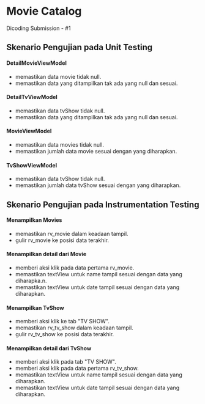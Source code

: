 # Movie Catalog

Dicoding Submission - #1 

## Skenario Pengujian pada Unit Testing

#### DetailMovieViewModel
- memastikan data movie tidak null.
- memastikan data yang ditampilkan tak ada yang null dan sesuai.

#### DetailTvViewModel
- memastikan data tvShow tidak null.
- memastikan data yang ditampilkan tak ada yang null dan sesuai.

#### MovieViewModel
- memastikan data movies tidak null.
- memastikan jumlah data movie sesuai dengan yang diharapkan.

#### TvShowViewModel
- memastikan data tvShow tidak null.
- memastikan jumlah data tvShow sesuai dengan yang diharapkan.

## Skenario Pengujian pada Instrumentation Testing

#### Menampilkan Movies
- memastikan rv_movie dalam keadaan tampil.
- gulir rv_movie ke posisi data terakhir.

#### Menampilkan detail dari Movie
- memberi aksi klik pada data pertama rv_movie.
- memastikan textView untuk name tampil sesuai dengan data yang diharapka.n.
- memastikan textView untuk date tampil sesuai dengan data yang diharapkan.

#### Menampilkan TvShow
- memberi aksi klik ke tab "TV SHOW".
- memastikan rv_tv_show dalam keadaan tampil.
- gulir rv_tv_show ke posisi data terakhir.

#### Menampilkan detail dari TvShow
- memberi aksi klik pada tab "TV SHOW".
- memberi aksi klik pada data pertama rv_tv_show.
- memastikan textView untuk name tampil sesuai dengan data yang diharapkan.
- memastikan textView untuk date tampil sesuai dengan data yang diharapkan. 
